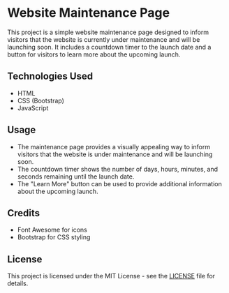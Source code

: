 # Website Maintenance Page

This project is a simple website maintenance page designed to inform visitors that the website is currently under maintenance and will be launching soon. It includes a countdown timer to the launch date and a button for visitors to learn more about the upcoming launch.

## Technologies Used

- HTML
- CSS (Bootstrap)
- JavaScript


## Usage

- The maintenance page provides a visually appealing way to inform visitors that the website is under maintenance and will be launching soon.
- The countdown timer shows the number of days, hours, minutes, and seconds remaining until the launch date.
- The "Learn More" button can be used to provide additional information about the upcoming launch.

## Credits

- Font Awesome for icons
- Bootstrap for CSS styling

## License

This project is licensed under the MIT License - see the [LICENSE](LICENSE) file for details.

